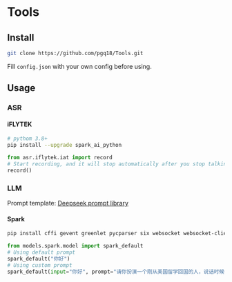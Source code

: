 # Tools
## Install
```bash
git clone https://github.com/pgq18/Tools.git
```
Fill `config.json` with your own config before using.

## Usage
### ASR
#### iFLYTEK
```bash
# pythom 3.8+
pip install --upgrade spark_ai_python
```

```python
from asr.iflytek.iat import record
# Start recording, and it will stop automatically after you stop talking
record()
```

### LLM
Prompt template: [Deepseek prompt library](https://api-docs.deepseek.com/zh-cn/prompt-library)
#### Spark
```bash
pip install cffi gevent greenlet pycparser six websocket websocket-client pyaudio keyboard
```

```python
from models.spark.model import spark_default
# Using default prompt
spark_default("你好")
# Using custom prompt
spark_default(input="你好", prompt="请你扮演一个刚从美国留学回国的人，说话时候会故意中文夹杂部分英文单词，显得非常fancy，对话中总是带有很强的优越感。")
```